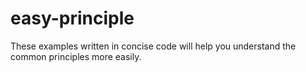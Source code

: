 # easy-principle
These examples written in concise code will help you understand the common principles more easily.
